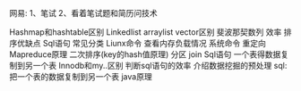 
网易:
1、笔试
2、看着笔试题和简历问技术

Hashmap和hashtable区别
Linkedlist  arraylist  vector区别
斐波那契数列  效率
排序优缺点
Sql语句
常见分类
Liunx命令    查看内存负载情况   系统命令  重定向
Mapreduce原理   二次排序(key的hash值原理)   分区   join
Sql语句  一个表得数据复制到另一个表
Innodb和my..区别
判断sql语句的效率
介绍数据挖掘的预处理
sql:把一个表的数据复制到另一个表
java原理

